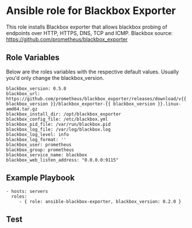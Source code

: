 Ansible role for Blackbox Exporter 
=========================================

This role installs Blackbox exporter that allows blackbox probing of endpoints over HTTP, HTTPS, DNS, TCP and ICMP.
Blackbox source: https://github.com/prometheus/blackbox_exporter

Role Variables
--------------

Below are the roles variables with the respective default values. Usually you'd only change the blackbox_version.

    blackbox_version: 0.5.0
    blackbox_url: https://github.com/prometheus/blackbox_exporter/releases/download/v{{ blackbox_version }}/blackbox_exporter-{{ blackbox_version }}.linux-amd64.tar.gz
    blackbox_install_dir: /opt/blackbox_exporter
    blackbox_config_file: /etc/blackbox.yml
    blackbox_pid_file: /var/run/blackbox.pid
    blackbox_log_file: /var/log/blackbox.log
    blackbox_log_level: info
    blackbox_log_format: ''
    blackbox_user: prometheus
    blackbox_group: prometheus
    blackbox_service_name: blackbox
    blackbox_web_listen_address: "0.0.0.0:9115"

Example Playbook
----------------

    - hosts: servers
      roles:
         - { role: ansible-blackbox-exporter, blackbox_version: 0.2.0 }

Test
----


